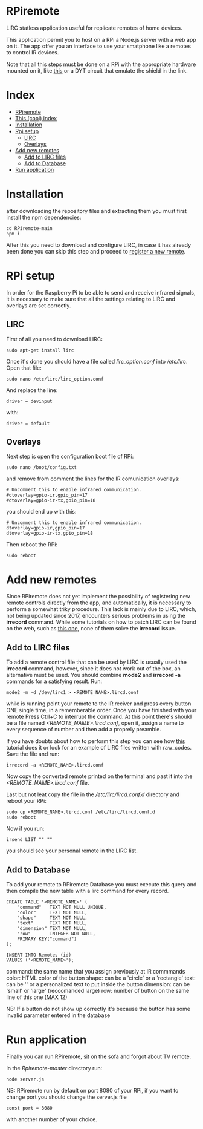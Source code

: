 # RPiremote

LIRC statless application useful for replicate remotes of home devices.

This application permit you to host on a RPi a Node.js server with a web app on it. The app offer you an interface to use your smatphone like a remotes to control IR devices.

Note that all this steps must be done on a RPi with the appropriate hardware mounted on it, like [this](https://amzn.to/3uM5LE5) or a DYT circuit that emulate the shield in the link.

# Index

- [RPiremote](#RPiremote)
- [This (cool) index](#Index)
- [Installation](#Installation)
- [Rpi setup](#RPi%20setup)
    - [LIRC](##LIRC)
    - [Overlays](##Overlays)
- [Add new remotes](#Add%20new%20remotes)
    - [Add to LIRC files](##Add%20to%20LIRC%20files)
    - [Add to Database](##Add%20to%20Database)
- [Run application](#Run%20application)

# Installation

after downloading the repository files and extracting them you must first install the npm dependencies:

    cd RPiremote-main
    npm i

After this you need to download and configure LIRC, in case it has already been done you can skip this step and proceed to [register a new remote](#Add%20remote).

# RPi setup

In order for the Raspberry Pi to be able to send and receive infrared signals, it is necessary to make sure that all the settings relating to LIRC and overlays are set correctly.

## LIRC

First of all you need to download LIRC:

    sudo apt-get install lirc

Once it's done you should have a file called _lirc\_option.conf_ into _/etc/lirc_. Open that file:

    sudo nano /etc/lirc/lirc_option.conf


And replace the line:

    driver = devinput

with:

    driver = default

## Overlays

Next step is open the configuration boot file of RPi:

    sudo nano /boot/config.txt

and remove from comment the lines for the IR comunication overlays:

    # Uncomment this to enable infrared communication.
    #dtoverlay=gpio-ir,gpio_pin=17
    #dtoverlay=gpio-ir-tx,gpio_pin=18

you should end up with this:

    # Uncomment this to enable infrared communication.
    dtoverlay=gpio-ir,gpio_pin=17
    dtoverlay=gpio-ir-tx,gpio_pin=18

Then reboot the RPi:

    sudo reboot

# Add new remotes

Since RPiremote does not yet implement the possibility of registering new remote controls directly from the app, and automatically, it is necessary to perform a somewhat triky procedure.
This lack is mainly due to LIRC, which, not being updated since 2017, encounters serious problems in using the **irrecord** command. While some tutorials on how to patch LIRC can be found on the web, such as [this one](https://gist.github.com/billpatrianakos/cb72e984d4730043fe79cbe5fc8f7941), none of them solve the **irrecord** issue.

## Add to LIRC files
To add a remote control file that can be used by LIRC is usually used the **irrecord** command, however, since it does not work out of the box, an alternative must be used.
You should combine **mode2** and **irrecord -a** commands for a satisfying result. Run:

    mode2 -m -d /dev/lirc1 > <REMOTE_NAME>.lircd.conf

while is running point your remote to the IR reciver and press every button ONE single time, in a rememberable order. Once you have finished with your remote Press Ctrl+C to interrupt the command. At this point there's should be a file named _<REMOTE_NAME>.lircd.conf_, open it, assign a name to every sequence of number and then add a proprely preamble.

If you have doubts about how to perform this step you can see how [this](https://devkimchi.com/2020/08/12/turning-raspberry-pi-into-remote-controller/) tutorial does it or look for an example of LIRC files written with raw_codes. Save the file and run:

    irrecord -a <REMOTE_NAME>.lircd.conf

Now copy the converted remote printed on the terminal and past it into the _<REMOTE_NAME>.lircd.conf_ file.

Last but not leat copy the file in the _/etc/lirc/lircd.conf.d_ directory and reboot your RPi:

    sudo cp <REMOTE_NAME>.lircd.conf /etc/lirc/lircd.conf.d
    sudo reboot

Now if you run:

    irsend LIST "" ""

you should see your personal remote in the LIRC list.

## Add to Database

To add your remote to RPiremote Database you must execute this query and then compile the new table with a lirc command for every record.

```
CREATE TABLE '<REMOTE_NAME>' (
	"command"   TEXT NOT NULL UNIQUE,
	"color"	    TEXT NOT NULL,
	"shape"	    TEXT NOT NULL,
	"text"	    TEXT NOT NULL,
	"dimension"	TEXT NOT NULL,
	"row"	    INTEGER NOT NULL,
	PRIMARY KEY("command")
);

INSERT INTO Remotes (id)
VALUES ('<REMOTE_NAME>');
```

command: the same name that you assign previously at IR commmands
color: HTML color of the button
shape: can be a 'circle' or a 'rectangle'
text: can be '' or a personalized text to put inside the button
dimension: can be 'small' or 'large' (reccomanded large)
row: number of button on the same line of this one (MAX 12)

NB: If a button do not show up correctly it's because the button has some invalid parameter entered in the database

# Run application

Finally you can run RPiremote, sit on the sofa and forgot about TV remote.

In the _Rpiremote-master_ directory run:

    node server.js

NB: RPiremote run by default on port 8080 of your RPi, if you want to change port you should change the server.js file

    const port = 8080

with another number of your choice.
